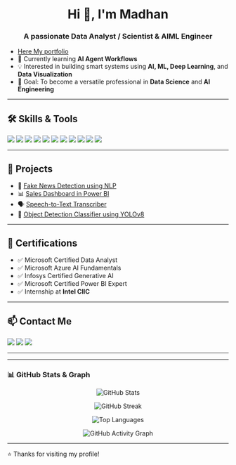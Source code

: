 <h1 align="center">Hi 👋, I'm Madhan</h1>
<h3 align="center">A passionate Data Analyst / Scientist & AIML Engineer</h3>

- [Here My portfolio](https://mmadhan-portfolio.vercel.app/)
- 🌱 Currently learning **AI Agent Workflows**
- 💡 Interested in building smart systems using **AI, ML, Deep Learning**, and **Data Visualization**
- 🎯 Goal: To become a versatile professional in **Data Science** and **AI Engineering**

---

## 🛠️ Skills & Tools

<p align="left">
  <img src="https://img.shields.io/badge/Python-3776AB?style=for-the-badge&logo=python&logoColor=white" />
  <img src="https://img.shields.io/badge/Numpy-013243?style=for-the-badge&logo=numpy&logoColor=white" />
  <img src="https://img.shields.io/badge/Pandas-150458?style=for-the-badge&logo=pandas&logoColor=white" />
  <img src="https://img.shields.io/badge/Scikit--Learn-F7931E?style=for-the-badge&logo=scikit-learn&logoColor=white" />
  <img src="https://img.shields.io/badge/TensorFlow-FF6F00?style=for-the-badge&logo=tensorflow&logoColor=white" />
  <img src="https://img.shields.io/badge/OpenCV-5C3EE8?style=for-the-badge&logo=opencv&logoColor=white" />
  <img src="https://img.shields.io/badge/Power%20BI-F2C811?style=for-the-badge&logo=power-bi&logoColor=black" />
  <img src="https://img.shields.io/badge/MySQL-00758F?style=for-the-badge&logo=mysql&logoColor=white" />
  <img src="https://img.shields.io/badge/Tableau-E97627?style=for-the-badge&logo=tableau&logoColor=white" />
  <img src="https://img.shields.io/badge/GitHub-181717?style=for-the-badge&logo=github&logoColor=white" />
  <img src="https://img.shields.io/badge/VS%20Code-007ACC?style=for-the-badge&logo=visual-studio-code&logoColor=white" />
</p>

---

## 📂 Projects

- 🔎 [Fake News Detection using NLP](https://github.com/madhan785)  
- 📊 [Sales Dashboard in Power BI](https://github.com/madhan785)  
- 🗣️ [Speech-to-Text Transcriber](https://github.com/madhan785)  
- 🧠 [Object Detection Classifier using YOLOv8](https://github.com/madhan785)

---

## 📜 Certifications

- ✅ Microsoft Certified Data Analyst
- ✅ Microsoft Azure AI Fundamentals
- ✅ Infosys Certified Generative AI
- ✅ Microsoft Certified Power BI Expert
- ✅ Internship at **Intel CIIC**

---

## 📫 Contact Me

<p>
  <a href="mailto:madhanmahe2005@gmail.com"><img src="https://img.shields.io/badge/Gmail-D14836?style=for-the-badge&logo=gmail&logoColor=white"></a>
  <a href="https://www.linkedin.com/in/madhan-m-3522482a6/"><img src="https://img.shields.io/badge/LinkedIn-0077B5?style=for-the-badge&logo=linkedin&logoColor=white"></a>
  <a href="https://github.com/madhan785"><img src="https://img.shields.io/badge/GitHub-100000?style=for-the-badge&logo=github&logoColor=white"></a>
</p>

---
---

### 📊 GitHub Stats & Graph

<p align="center">
  <img src="https://github-readme-stats.vercel.app/api?username=madhan785&show_icons=true&theme=tokyonight" alt="GitHub Stats" />
</p>

<p align="center">
  <img src="https://github-readme-streak-stats.herokuapp.com/?user=madhan785&theme=tokyonight" alt="GitHub Streak" />
</p>

<p align="center">
  <img src="https://github-readme-stats.vercel.app/api/top-langs/?username=madhan785&layout=compact&theme=tokyonight" alt="Top Languages" />
</p>

<p align="center">
  <img src="https://github-readme-activity-graph.vercel.app/graph?username=madhan785&theme=tokyonight&area=true" alt="GitHub Activity Graph" />
</p>

---

⭐️ Thanks for visiting my profile!
